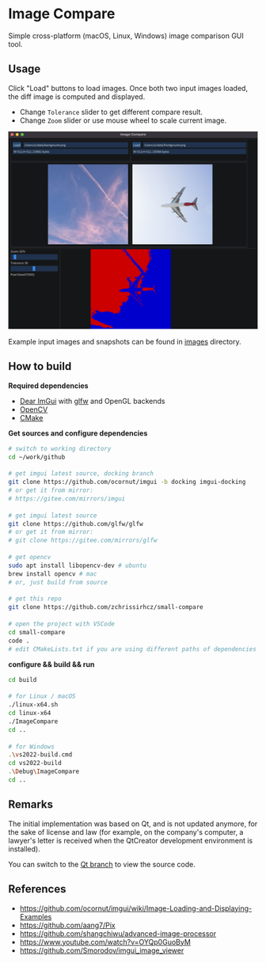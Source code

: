 # Image Compare

Simple cross-platform (macOS, Linux, Windows) image comparison GUI tool.

## Usage
Click "Load" buttons to load images. Once both two input images loaded, the diff image is computed and displayed.

- Change `Tolerance` slider to get different compare result.
- Change `Zoom` slider or use mouse wheel to scale current image.

![](images/snapshots/snapshot_2022-06-12.png)

Example input images and snapshots can be found in [images](https://github.com/zchrissirhcz/image-compare/tree/main/images) directory.

## How to build
**Required dependencies**
- [Dear ImGui](https://github.com/ocornut/imgui) with [glfw](https://github.com/glfw/glfw) and OpenGL backends
- [OpenCV](https://github.com/opencv/opencv)
- [CMake](https://cmake.org)

**Get sources and configure dependencies**
```bash
# switch to working directory
cd ~/work/github

# get imgui latest source, docking branch
git clone https://github.com/ocornut/imgui -b docking imgui-docking
# or get it from mirror:
# https://gitee.com/mirrors/imgui

# get imgui latest source
git clone https://github.com/glfw/glfw
# or get it from mirror:
# git clone https://gitee.com/mirrors/glfw

# get opencv
sudo apt install libopencv-dev # ubuntu
brew install opencv # mac
# or, just build from source

# get this repo
git clone https://github.com/zchrissirhcz/small-compare

# open the project with VSCode
cd small-compare
code .
# edit CMakeLists.txt if you are using different paths of dependencies
```

**configure && build && run**
```bash
cd build

# for Linux / macOS
./linux-x64.sh
cd linux-x64
./ImageCompare
cd ..

# for Windows
.\vs2022-build.cmd
cd vs2022-build
.\Debug\ImageCompare
cd ..
```

## Remarks
The initial implementation was based on Qt, and is not updated anymore, for the sake of license and law (for example, on the company's computer, a lawyer's letter is received when the QtCreator development environment is installed).

You can switch to the [Qt branch](https://github.com/zchrissirhcz/small-compare/tree/qt) to view the source code.

## References
- https://github.com/ocornut/imgui/wiki/Image-Loading-and-Displaying-Examples
- https://github.com/aang7/Pix
- https://github.com/shangchiwu/advanced-image-processor
- https://www.youtube.com/watch?v=OYQp0GuoByM
- https://github.com/Smorodov/imgui_image_viewer
